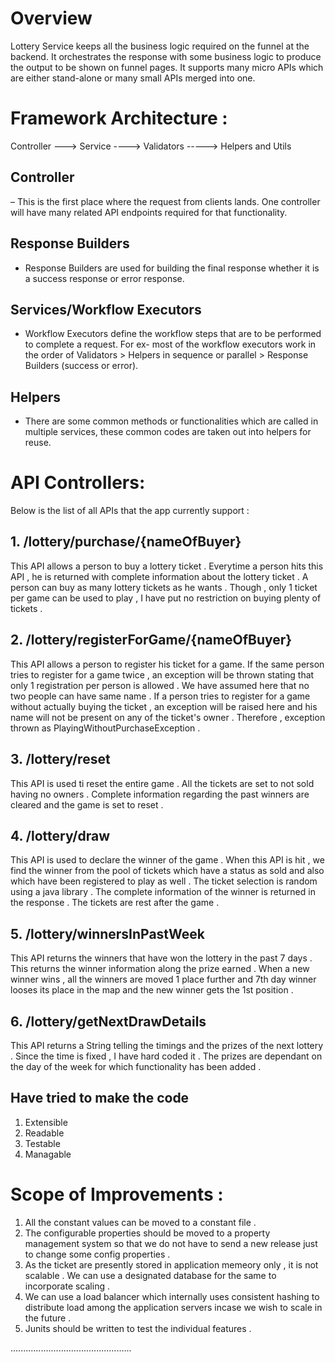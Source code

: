 # Overview

Lottery Service keeps all the business logic required on the funnel at the backend. It orchestrates the response with some business logic to produce the output to be shown on funnel pages. It supports many micro APIs which are either stand-alone or many small APIs merged into one.

# Framework Architecture :

Controller ---> Service ----> Validators -----> Helpers and Utils

## Controller 
– This is the first place where the request from clients lands. One controller will have many related API endpoints required for that functionality.

## Response Builders 
- Response Builders are used for building the final response whether it is a success response or error response.

## Services/Workflow Executors
- Workflow Executors define the workflow steps that are to be performed to complete a request. For ex- most of the workflow executors work in the order of  Validators > Helpers in sequence or parallel > Response Builders (success or error).

## Helpers 
- There are some common methods or functionalities which are called in multiple services, these common codes are taken out into helpers for reuse.



# API Controllers:

Below is the list of all APIs that the app currently support :

## 1. /lottery/purchase/{nameOfBuyer}

This API allows a person to buy a lottery ticket . Everytime a person hits this API , he is returned with complete information about the lottery ticket . A person can buy as many lottery tickets as he wants . Though , only 1 ticket per game can be used to play , I have put no restriction on buying plenty of tickets .

## 2. /lottery/registerForGame/{nameOfBuyer}

This API allows a person to register his ticket for a game. If the same person tries to register for a game twice , an exception will be thrown stating that only 1 registration per person is allowed . We have assumed here that no two people can have same name .
If a person tries to register for a game without actually buying the ticket , an exception will be raised here and his name will not be present on any of the ticket's owner . Therefore , exception thrown as PlayingWithoutPurchaseException .

## 3. /lottery/reset

This API is used ti reset the entire game . All the tickets are set to not sold having no owners . Complete information regarding the past winners are cleared and the game is set to reset .

## 4. /lottery/draw

This API is used to declare the winner of the game . When this API is hit , we find the winner from the pool of tickets which have a status as sold and also which have been registered to play as well . The ticket selection is random using a java library . The complete information of the winner is returned in the response . The tickets are rest after the game .

## 5. /lottery/winnersInPastWeek

This API returns the winners that have won the lottery in the past 7 days . This returns the winner information along the prize earned . When a new winner wins , all the winners are moved 1 place further and 7th day winner looses its place in the map and the new winner gets the 1st position .

## 6. /lottery/getNextDrawDetails

This API returns a String telling the timings and the prizes of the next lottery . Since the time is fixed , I have hard coded it . The prizes are dependant on the day of the week for which functionality has been added .


## Have tried to make the code
1. Extensible
2. Readable
3. Testable
4. Managable



# Scope of Improvements :

1. All the constant values can be moved to a constant file .
2. The configurable properties should be moved to a property management system so that we do not have to send a new release just to change some config properties .
3. As the ticket are presently stored in application memeory only , it is not scalable . We can use a designated database for the same to incorporate scaling .
4. We can use a load balancer which internally uses consistent hashing to distribute load among the application servers incase we wish to scale in the future .
5. Junits should be written to test the individual features .

................................................

